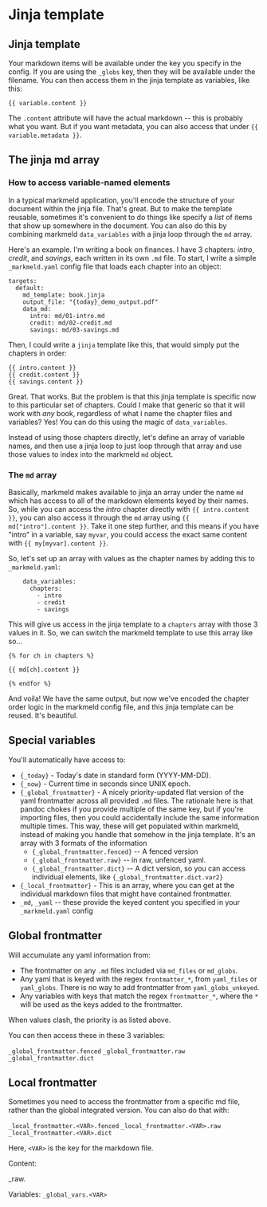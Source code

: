 # Jinja template

## Jinja template

Your markdown items will be available under the key you specify in the config. If you are using the `_globs` key, then they will be available under the filename. You can then access them in the jinja template as variables, like this:

```
{{ variable.content }}
```

The `.content` attribute will have the actual markdown -- this is probably what you want. But if you want metadata, you can also access that under `{{ variable.metadata }}`.


## The jinja md array

### How to access variable-named elements

In a typical markmeld application, you'll encode the structure of your document within the jinja file. That's great. But to make the template reusable, sometimes it's convenient to do things like specify a *list* of items that show up somewhere in the document. You can also do this by combining markmeld `data_variables` with a jinja loop through the `md` array.

Here's an example. I'm writing a book on finances. I have 3 chapters: *intro*, *credit*, and *savings*, each written in its own `.md` file. To start, I write a simple `_markmeld.yaml` config file that loads each chapter into an object:

```
targets:
  default:
    md_template: book.jinja
    output_file: "{today}_demo_output.pdf"
    data_md:
      intro: md/01-intro.md
      credit: md/02-credit.md
      savings: md/03-savings.md

```

Then, I could write a `jinja` template like this, that would simply put the chapters in order:

```
{{ intro.content }}
{{ credit.content }}
{{ savings.content }}
```

Great. That works. But the problem is that this jinja template is specific now to this particular set of chapters. Could I make that generic so that it will work with *any* book, regardless of what I name the chapter files and variables? Yes! You can do this using the magic of `data_variables`.

Instead of using those chapters directly, let's define an array of variable names, and then use a jinja loop to just loop through that array and use those values to index into the markmeld `md` object.

### The `md` array

Basically, markmeld makes available to jinja an array under the name `md` which has access to all of the markdown elements keyed by their names. So, while you can access the *intro* chapter directly with `{{ intro.content }}`, you can also access it through the `md` array using `{{ md["intro"].content }}`. Take it one step further, and this means if you have "intro" in a variable, say `myvar`, you could access the exact same content with `{{ my[myvar].content }}`.

So, let's set up an array with values as the chapter names by adding this to `_markmeld.yaml`:

```
    data_variables:
      chapters:
        - intro
        - credit
        - savings
```

This will give us access in the jinja template to a `chapters` array with those 3 values in it. So, we can switch the markmeld template to use this array like so...

```
{% for ch in chapters %}

{{ md[ch].content }}

{% endfor %}
```

And voila! We have the same output, but now we've encoded the chapter order logic in the markmeld config file, and this jinja template can be reused. It's beautiful.



## Special variables

You'll automatically have access to:

- `{_today}` - Today's date in standard form (YYYY-MM-DD).
- `{_now}` - Current time in seconds since UNIX epoch.
- `{_global_frontmatter}` - A nicely priority-updated flat version of the yaml frontmatter across all provided `.md` files. The rationale here is that pandoc chokes if you provide multiple of the same key, but if you're importing files, then you could accidentally include the same information multiple times. This way, these will get populated within markmeld, instead of making you handle that somehow in the jinja template. It's an array with 3 formats of the information
    - `{_global_frontmatter.fenced}` -- A fenced version
    - `{_global_frontmatter.raw}` -- in raw, unfenced yaml.
    - `{_global_frontmatter.dict}` -- A dict version, so you can access individual elements, like `{_global_frontmatter.dict.var2}`
- `{_local_frontmatter}` - This is an array, where you can get at the individual markdown files that might have contained frontmatter.
- `_md`, `_yaml` -- these provide the keyed content you specified in your `_markmeld.yaml` config


## Global frontmatter

Will accumulate any yaml information from:

- The frontmatter on any `.md` files included via `md_files` or `md_globs`.
- Any yaml that is keyed with the regex `frontmatter_*`, from `yaml_files` or `yaml_globs`. There is no way to add frontmatter from `yaml_globs_unkeyed`.
- Any variables with keys that match the regex `frontmatter_*`, where the `*` will be used as the keys added to the frontmatter.

When values clash, the priority is as listed above.

You can then access these in these 3 variables:

`_global_frontmatter.fenced`
`_global_frontmatter.raw`
`_global_frontmatter.dict`

## Local frontmatter

Sometimes you need to access the frontmatter from a specific md file, rather than the global integrated version. You can also do that with:

`_local_frontmatter.<VAR>.fenced`
`_local_frontmatter.<VAR>.raw`
`_local_frontmatter.<VAR>.dict`

Here, `<VAR>` is the key for the markdown file.


Content:
<VAR>

_raw.<VAR>

Variables:
`_global_vars.<VAR>`

